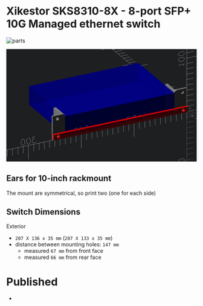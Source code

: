 # Xikestor SKS8310-8X - 8-port SFP+ 10G Managed ethernet switch

![parts](assembly.png)

![mockup](in-place-sizing.png)

## Ears for 10-inch rackmount

The mount are symmetrical, so print two (one for each side)

## Switch Dimensions

Exterior

-	`207 X 136 x 35 mm` (`207 X 133 x 35 mm`)
-	distance between mounting holes: `147 mm`
	-	measured `67 mm` from front face
	-	measured `66 mm` from rear face


# Published

-
